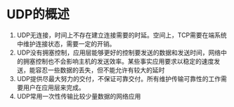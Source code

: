# UDP的概述
1. UDP无连接，时间上不存在建立连接需要的时延。空间上，TCP需要在端系统中维护连接状态，需要一定的开销。
2. UDP没有拥塞控制，应用层能够更好的控制要发送的数据和发送时间，网络中的拥塞控制也不会影响主机的发送效率。某些事实应用要求以稳定的速度发送，能容忍一些数据的丢失，但不能允许有较大的延时
3. UDP提供尽最大努力的交付，不保证可靠交付。所有维护传输可靠性的工作需要用户在应用层来完成。
4. UDP常用一次性传输比较少量数据的网络应用
